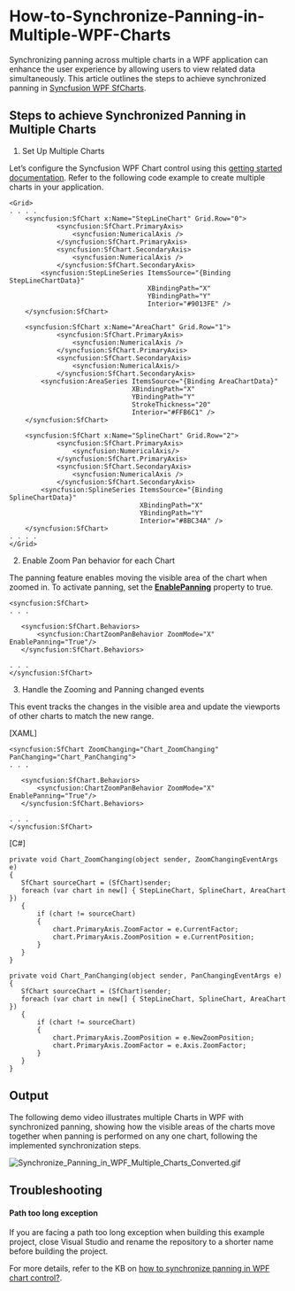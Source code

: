 # How-to-Synchronize-Panning-in-Multiple-WPF-Charts

Synchronizing panning across multiple charts in a WPF application can enhance the user experience by allowing users to view related data simultaneously. This article outlines the steps to achieve synchronized panning in [Syncfusion WPF SfCharts](https://www.syncfusion.com/wpf-controls/charts).

## Steps to achieve Synchronized Panning in Multiple Charts

1. Set Up Multiple Charts

Let’s configure the Syncfusion WPF Chart control using this [getting started documentation](https://help.syncfusion.com/wpf/charts/getting-started). Refer to the following code example to create multiple charts in your application.

 
 ```
<Grid>
. . . .
     <syncfusion:SfChart x:Name="StepLineChart" Grid.Row="0">
             <syncfusion:SfChart.PrimaryAxis>
                 <syncfusion:NumericalAxis />
             </syncfusion:SfChart.PrimaryAxis>
             <syncfusion:SfChart.SecondaryAxis>
                 <syncfusion:NumericalAxis />
             </syncfusion:SfChart.SecondaryAxis>
         <syncfusion:StepLineSeries ItemsSource="{Binding StepLineChartData}" 
                                    XBindingPath="X" 
                                    YBindingPath="Y"
                                    Interior="#9013FE" />
     </syncfusion:SfChart>

     <syncfusion:SfChart x:Name="AreaChart" Grid.Row="1">
             <syncfusion:SfChart.PrimaryAxis>
                 <syncfusion:NumericalAxis />
             </syncfusion:SfChart.PrimaryAxis>
             <syncfusion:SfChart.SecondaryAxis>
                 <syncfusion:NumericalAxis/>
             </syncfusion:SfChart.SecondaryAxis>
         <syncfusion:AreaSeries ItemsSource="{Binding AreaChartData}" 
                                XBindingPath="X" 
                                YBindingPath="Y" 
                                StrokeThickness="20"
                                Interior="#FFB6C1" />
     </syncfusion:SfChart>

     <syncfusion:SfChart x:Name="SplineChart" Grid.Row="2">
             <syncfusion:SfChart.PrimaryAxis>
                 <syncfusion:NumericalAxis/>
             </syncfusion:SfChart.PrimaryAxis>
             <syncfusion:SfChart.SecondaryAxis>
                 <syncfusion:NumericalAxis />
             </syncfusion:SfChart.SecondaryAxis>
         <syncfusion:SplineSeries ItemsSource="{Binding SplineChartData}" 
                                  XBindingPath="X" 
                                  YBindingPath="Y" 
                                  Interior="#8BC34A" />
     </syncfusion:SfChart>
. . . .
 </Grid> 
 ```


2. Enable Zoom Pan behavior for each Chart

The panning feature enables moving the visible area of the chart when zoomed in. To activate panning, set the [**EnablePanning**](https://help.syncfusion.com/cr/wpf/Syncfusion.UI.Xaml.Charts.ChartZoomPanBehavior.html#Syncfusion_UI_Xaml_Charts_ChartZoomPanBehavior_EnablePanning) property to true.

 
 ```
<syncfusion:SfChart>
. . . 

    <syncfusion:SfChart.Behaviors>
        <syncfusion:ChartZoomPanBehavior ZoomMode="X" EnablePanning="True"/>
    </syncfusion:SfChart.Behaviors>

. . .
</syncfusion:SfChart> 
 ```


3.	Handle the Zooming and Panning changed events

This event tracks the changes in the visible area and update the viewports of other charts to match the new range.

[XAML]
 
 ```
<syncfusion:SfChart ZoomChanging="Chart_ZoomChanging" PanChanging="Chart_PanChanging">
. . . 

    <syncfusion:SfChart.Behaviors>
        <syncfusion:ChartZoomPanBehavior ZoomMode="X" EnablePanning="True"/>
    </syncfusion:SfChart.Behaviors>

. . .
</syncfusion:SfChart> 
 ```

[C#]
 
 ```
private void Chart_ZoomChanging(object sender, ZoomChangingEventArgs e)
{
    SfChart sourceChart = (SfChart)sender;
    foreach (var chart in new[] { StepLineChart, SplineChart, AreaChart })
    {
        if (chart != sourceChart)
        {
            chart.PrimaryAxis.ZoomFactor = e.CurrentFactor;
            chart.PrimaryAxis.ZoomPosition = e.CurrentPosition;
        }
    }
}

private void Chart_PanChanging(object sender, PanChangingEventArgs e)
{
    SfChart sourceChart = (SfChart)sender;
    foreach (var chart in new[] { StepLineChart, SplineChart, AreaChart })
    {
        if (chart != sourceChart)
        {
            chart.PrimaryAxis.ZoomPosition = e.NewZoomPosition;
            chart.PrimaryAxis.ZoomFactor = e.Axis.ZoomFactor;
        }
    }
}
  ```

## Output  

The following demo video illustrates multiple Charts in WPF with synchronized panning, showing how the visible areas of the charts move together when panning is performed on any one chart, following the implemented synchronization steps.

 ![Synchronize_Panning_in_WPF_Multiple_Charts_Converted.gif](https://support.syncfusion.com/kb/agent/attachment/article/18329/inline?token=eyJhbGciOiJodHRwOi8vd3d3LnczLm9yZy8yMDAxLzA0L3htbGRzaWctbW9yZSNobWFjLXNoYTI1NiIsInR5cCI6IkpXVCJ9.eyJpZCI6IjM0MDU2Iiwib3JnaWQiOiIzIiwiaXNzIjoic3VwcG9ydC5zeW5jZnVzaW9uLmNvbSJ9.FobbwZhJqvlfBurJe9ctvqCVvSEnFHXKQrZVGVybq2I)

## Troubleshooting

#### Path too long exception

If you are facing a path too long exception when building this example project, close Visual Studio and rename the repository to a shorter name before building the project.

For more details, refer to the KB on [how to synchronize panning in WPF chart control?]().